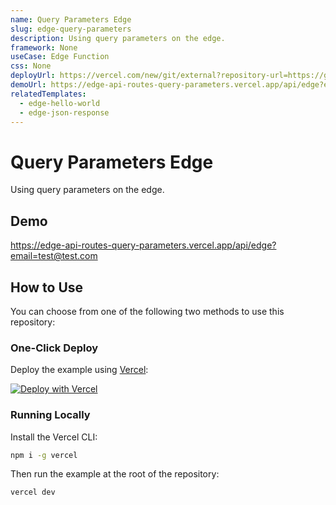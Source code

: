 ```yaml
---
name: Query Parameters Edge
slug: edge-query-parameters
description: Using query parameters on the edge.
framework: None
useCase: Edge Function
css: None
deployUrl: https://vercel.com/new/git/external?repository-url=https://github.com/khulnasoft/examples/tree/main/edge-functions/query-parameters&project-name=edge-query-parameters&repository-name=edge-query-parameters
demoUrl: https://edge-api-routes-query-parameters.vercel.app/api/edge?email=test@test.com
relatedTemplates:
  - edge-hello-world
  - edge-json-response
---
```


# Query Parameters Edge

Using query parameters on the edge.

## Demo

https://edge-api-routes-query-parameters.vercel.app/api/edge?email=test@test.com

## How to Use

You can choose from one of the following two methods to use this repository:

### One-Click Deploy

Deploy the example using [Vercel](https://vercel.com?utm_source=github&utm_medium=readme&utm_campaign=vercel-examples):

[![Deploy with Vercel](https://vercel.com/button)](https://vercel.com/new/git/external?repository-url=https://github.com/khulnasoft/examples/tree/main/edge-functions/query-parameters&project-name=edge-query-parameters&repository-name=edge-query-parameters)

### Running Locally

Install the Vercel CLI:

```bash
npm i -g vercel
```

Then run the example at the root of the repository:

```bash
vercel dev
```
